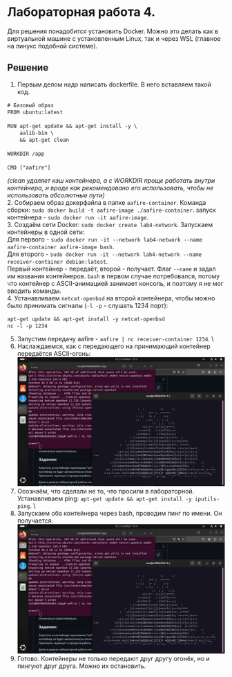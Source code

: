 
# Лабораторная работа 4.

Для решения понадобится установить Docker. Можно это делать как в виртуальной машине с установленным Linux, так и через WSL (главное на линукс подобной системе).

## Решение

1. Первым делом надо написать dockerfile. В него вставляем такой код.
```
# Базовый образ
FROM ubuntu:latest

RUN apt-get update && apt-get install -y \
    aalib-bin \
    && apt-get clean

WORKDIR /app

CMD ["aafire"]
```
*(clean удаляет кэш контейнера, а с WORKDIR проще работать внутри контейнера, и вроде как рекомендовано его использовать, чтобы не использовать абсолютные пути)* \
2. Собираем образ докерфайла в папке ```aafire-container```. Команда сборки: ```sudo docker build -t aafire-image ./aafire-container```. запуск контейнера - ```sudo docker run -it aafire-image```. \
3. Создаём сети Docker: ```sudo docker create lab4-network```. Запускаем контейнеры в одной сети: \
Для первого - ```sudo docker run -it --network lab4-network --name aafire-container aafire-image bash```. \
Для второго - ```sudo docker run -it --network lab4-network --name receiver-container debian:latest```. \
Первый контейнер - передаёт, второй - получает. Флаг ```--name``` и задал им названия контейнеров. ```bash``` в первом случае потребовался, потому что контейнер с ASCII-анимацией занимает консоль, и поэтому я не мог вводить команды. \
4. Устанавливаем ```netcat-openbsd``` на второй контейнера, чтобы можно было принимать сигналы (```-l -p``` - слушать 1234 порт):
```
apt-get update && apt-get install -y netcat-openbsd
nc -l -p 1234
```
5. Запустим передачу aafire - ```aafire | nc receiver-container 1234```. \
6. Наслаждаемся, как с передающего на принимающий контейнер передаётся ASCII-огонь:
![image](https://github.com/mxrget/linux-university-lab-4/blob/main/lab4-pic1.png)
7. Осознаём, что сделали не то, что просили в лабораторной. Устанавливаем ping: ```apt-get update && apt-get install -y iputils-ping```. \
8. Запускаем оба контейнера через bash, проводим пинг по имени. Он получается:
![image](https://github.com/mxrget/linux-university-lab-4/blob/main/lab4-pic1.png)
9. Готово. Контейнеры не только передают друг другу огонёк, но и пингуют друг друга. Можно их остановить.

